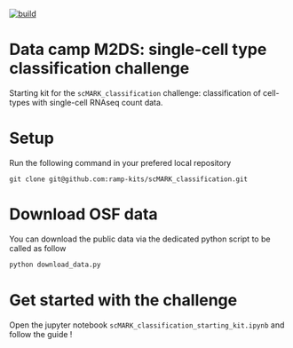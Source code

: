 [![build](https://github.com/ramp-kits/scMARK_classification/actions/workflows/testing.yml/badge.svg)](https://github.com/ramp-kits/scMARK_classification/actions/workflows/testing.yml)
# Data camp M2DS: single-cell type classification challenge

Starting kit for the `scMARK_classification` challenge: classification of cell-types with single-cell RNAseq count data.


# Setup
Run the following command in your prefered local repository

`git clone git@github.com:ramp-kits/scMARK_classification.git`

# Download OSF data

You can download the public data via the dedicated python script to be called as follow 

```bash
python download_data.py 
```


# Get started with the challenge

Open the jupyter notebook `scMARK_classification_starting_kit.ipynb` and follow the guide !
